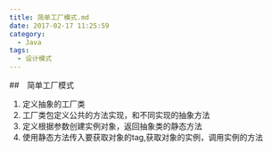 ```yaml
---
title: 简单工厂模式.md
date: 2017-02-17 11:25:59
category:
  - Java
tags: 
  - 设计模式
---
```


##　简单工厂模式

1. 定义抽象的工厂类
2. 工厂类包定义公共的方法实现，和不同实现的抽象方法
3. 定义根据参数创建实例对象，返回抽象类的静态方法
4. 使用静态方法传入要获取对象的tag,获取对象的实例，调用实例的方法
